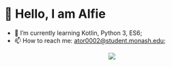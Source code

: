 # 👋 Hello, I am Alfie
- 🌱 I’m currently learning Kotlin, Python 3, ES6; 
- 📫 How to reach me: ator0002@student.monash.edu;

<p align="center">
    <img align="center" src="https://github-readme-stats.vercel.app/api?username=alfielytorres&show_icons=true" />
</p>
